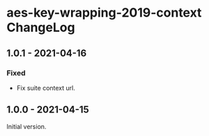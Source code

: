 # aes-key-wrapping-2019-context ChangeLog

## 1.0.1 - 2021-04-16

### Fixed
- Fix suite context url.

## 1.0.0 - 2021-04-15

Initial version.
